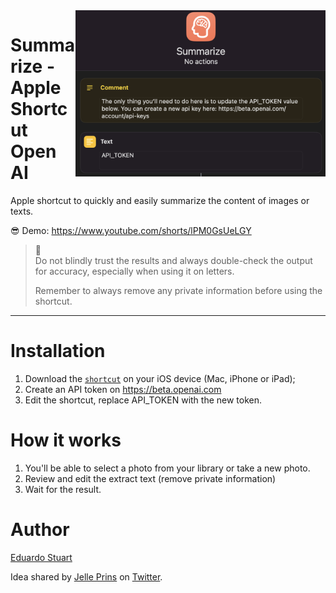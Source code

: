 <img width="400" src="./screenshot.png" align="right">

# Summarize - Apple Shortcut Open AI

Apple shortcut to quickly and easily summarize the content of images or texts.



😎 Demo: https://www.youtube.com/shorts/lPM0GsUeLGY 



> 
> 🚨  
> Do not blindly trust the results and always double-check the output for accuracy, especially when using it on letters. 
> 
> Remember to always remove any private information before using the shortcut.
> 

---

# Installation

1. Download the [`shortcut`](./Summarize.shortcut) on your iOS device (Mac, iPhone or iPad);
1. Create an API token on https://beta.openai.com
1. Edit the shortcut, replace API_TOKEN with the new token.

# How it works

1. You'll be able to select a photo from your library or take a new photo.
1. Review and edit the extract text (remove private information)
1. Wait for the result.

# Author

[Eduardo Stuart](https://s.tuart.dev)


Idea shared by [Jelle Prins](https://twitter.com/jelleprins/status/1616732334514122752) on [Twitter](https://twitter.com/eduardostuart/status/1616737195423059968).
